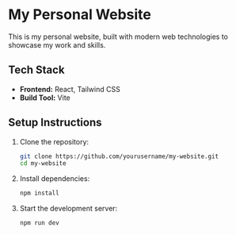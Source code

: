 # My Personal Website

This is my personal website, built with modern web technologies to showcase my work and skills.

## Tech Stack

- **Frontend:** React, Tailwind CSS
- **Build Tool:** Vite

## Setup Instructions

1. Clone the repository:
   ```sh
   git clone https://github.com/yourusername/my-website.git
   cd my-website
   ```
2. Install dependencies:
   ```sh
   npm install
   ```
3. Start the development server:
   ```sh
   npm run dev
   ```
